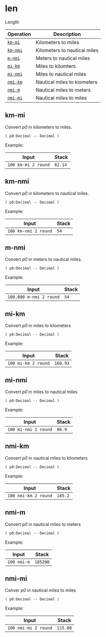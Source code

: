 <!-- Document generated by "gen-doc"; DO NOT EDIT -->
# len

Length

| Operation    | Description
|--------------|---------------
| [`km-mi`](#km-mi) | Kilometers to miles
| [`km-nmi`](#km-nmi) | Kilometers to nautical miles
| [`m-nmi`](#m-nmi) | Meters to nautical miles
| [`mi-km`](#mi-km) | Miles to kilomters
| [`mi-nmi`](#mi-nmi) | Miles to nautical miles
| [`nmi-km`](#nmi-km) | Nautical miles to kiometers
| [`nmi-m`](#nmi-m) | Nautical miles to meters
| [`nmi-mi`](#nmi-mi) | Nautical miles to miles


## km-mi

Convert *p0* in kilometers to miles.

	( p0:Decimal -- Decimal )

Example:

<!-- test: km-mi -->

| Input               | Stack
|---------------------|---------------
| `100 km-mi 2 round` | `62.14` 

## km-nmi

Convert *p0* in kilometers to nautical miles.

	( p0:Decimal -- Decimal )

Example:

<!-- test: km-nmi -->

| Input                | Stack
|----------------------|---------------
| `100 km-nmi 2 round` | `54` 

## m-nmi

Convert *p0* in meters to nautical miles.

	( p0:Decimal -- Decimal )

Example:

<!-- test: m-nmi -->

| Input                   | Stack
|-------------------------|---------------
| `100,000 m-nmi 2 round` | `54` 

## mi-km

Convert *p0* in miles to kilometers

	( p0:Decimal -- Decimal )

Example:

<!-- test: mi-km -->

| Input               | Stack
|---------------------|---------------
| `100 mi-km 2 round` | `160.93` 

## mi-nmi

Convert *p0* in miles to nautical miles

	( p0:Decimal -- Decimal )

Example:

<!-- test: mi-nmi -->

| Input                | Stack
|----------------------|---------------
| `100 mi-nmi 2 round` | `86.9` 

## nmi-km

Convert *p0* in nautical mlies to kilometers

	( p0:Decimal -- Decimal )

Example:

<!-- test: nmi-km -->

| Input                | Stack
|----------------------|---------------
| `100 nmi-km 2 round` | `185.2` 

## nmi-m

Convert *p0* in nautical miles to meters

	( p0:Decimal -- Decimal )

Example:

<!-- test: nmi-m -->

| Input       | Stack
|-------------|---------------
| `100 nmi-m` | `185200` 

## nmi-mi

Conver *p0* in nautical miles to miles

	( p0:Decimal -- Decimal )

Example:

<!-- test: nmi-mi -->

| Input                | Stack
|----------------------|---------------
| `100 nmi-mi 2 round` | `115.08` 
